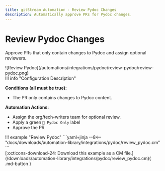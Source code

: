 ```yaml
---
title: gitStream Automation - Review Pydoc Changes
description: Automatically approve PRs for Pydoc changes.
---
```

# Review Pydoc Changes

Approve PRs that only contain changes to Pydoc and assign optional reviewers.

<!-- --8<-- [start:example]-->

<div class="automationImage" markdown="1">
![Review Pydoc](/automations/integrations/pydoc/review-pydoc/review-pydoc.png)
</div>
<div class="automationDescription" markdown="1">
!!! info "Configuration Description"

**Conditions (all must be true):**

* The PR only contains changes to Pydoc content.

**Automation Actions:**

* Assign the org/tech-writers team for optional review.
* Apply a green `📓 Pydoc Only` label
* Approve the PR

</div>
<div class="automationExample" markdown="1">
!!! example "Review Pydoc"
    ```yaml+jinja
    --8<-- "docs/downloads/automation-library/integrations/pydoc/review_pydoc.cm"
    ```
    <div class="result" markdown>
      <span>
      [:octicons-download-24: Download this example as a CM file.](/downloads/automation-library/integrations/pydoc/review_pydoc.cm){ .md-button }
      </span>
    </div>
</div>
<!-- --8<-- [end:example]-->